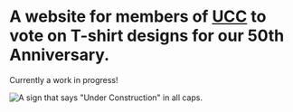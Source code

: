 # A website for members of [UCC](https://www.ucc.asn.au) to vote on T-shirt designs for our 50th Anniversary.

Currently a work in progress!

![A sign that says "Under Construction" in all caps.](https://bird.ucc.asn.au/under_construction.gif)
